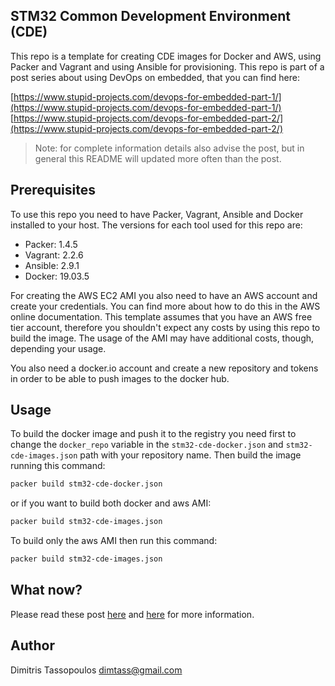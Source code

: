 STM32 Common Development Environment (CDE)
----

This repo is a template for creating CDE images for Docker and AWS,
using Packer and Vagrant and using Ansible for provisioning. This
repo is part of a post series about using DevOps on embedded, that
you can find here:

[https://www.stupid-projects.com/devops-for-embedded-part-1/](https://www.stupid-projects.com/devops-for-embedded-part-1/)
[https://www.stupid-projects.com/devops-for-embedded-part-2/](https://www.stupid-projects.com/devops-for-embedded-part-2/)

> Note: for complete information details also advise the post, but
in general this README will updated more often than the post.

## Prerequisites
To use this repo you need to have Packer, Vagrant, Ansible and Docker
installed to your host. The versions for each tool used for this repo
are:

* Packer: 1.4.5
* Vagrant: 2.2.6
* Ansible: 2.9.1
* Docker: 19.03.5

For creating the AWS EC2 AMI you also need to have an AWS account and
create your credentials. You can find more about how to do this in the
AWS online documentation. This template assumes that you have an AWS free
tier account, therefore you shouldn't expect any costs by using this
repo to build the image. The usage of the AMI may have additional costs,
though, depending your usage.

You also need a docker.io account and create a new repository and tokens
in order to be able to push images to the docker hub.

## Usage
To build the docker image and push it to the registry you need first to
change the `docker_repo` variable in the `stm32-cde-docker.json` and
`stm32-cde-images.json` path with your repository name. Then build the
image running this command:
```sh
packer build stm32-cde-docker.json
```

or if you want to build both docker and aws AMI:
```sh
packer build stm32-cde-images.json
```

To build only the aws AMI then run this command:
```sh
packer build stm32-cde-images.json
```

## What now?
Please read these post [here](https://www.stupid-projects.com/devops-for-embedded-part-1/) and [here](https://www.stupid-projects.com/devops-for-embedded-part-2/)
for more information.

## Author
Dimitris Tassopoulos <dimtass@gmail.com>
